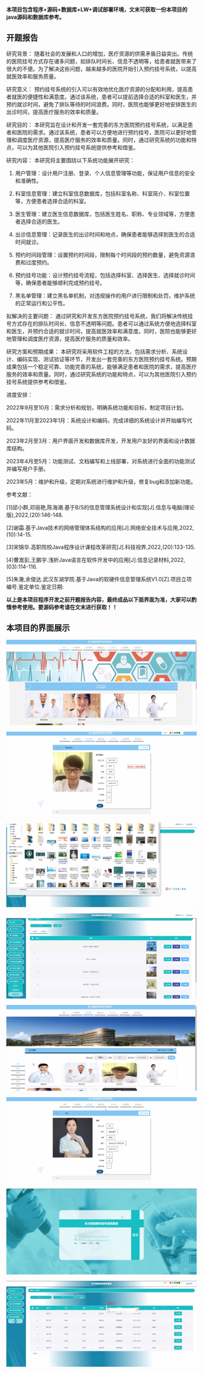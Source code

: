 ****本项目包含程序+源码+数据库+LW+调试部署环境，文末可获取一份本项目的java源码和数据库参考。****

## ******开题报告******

研究背景：
随着社会的发展和人口的增加，医疗资源的供需矛盾日益突出。传统的医院挂号方式存在诸多问题，如排队时间长、信息不透明等，给患者就医带来了很大的不便。为了解决这些问题，越来越多的医院开始引入预约挂号系统，以提高就医效率和服务质量。

研究意义：
预约挂号系统的引入可以有效地优化医疗资源的分配和利用，提高患者就医的便捷性和满意度。通过该系统，患者可以提前选择合适的科室和医生，并预约就诊时间，避免了排队等待的时间浪费。同时，医院也能够更好地安排医生的出诊时间，提高医疗服务的效率和质量。

研究目的：
本研究旨在设计和开发一套完善的东方医院预约挂号系统，以满足患者和医院的需求。通过该系统，患者可以方便地进行预约挂号，医院可以更好地管理和调度医疗资源，提高医疗服务的效率和质量。同时，通过研究系统的功能和特点，可以为其他医院引入预约挂号系统提供参考和借鉴。

研究内容： 本研究将主要围绕以下系统功能展开研究：

  1. 用户管理：设计用户注册、登录、个人信息管理等功能，保证用户信息的安全和准确性。

  2. 科室信息管理：建立科室信息数据库，包括科室名称、科室简介、科室位置等，方便患者选择合适的科室。

  3. 医生管理：建立医生信息数据库，包括医生姓名、职称、专业领域等，方便患者选择合适的医生。

  4. 出诊信息管理：记录医生的出诊时间和地点，确保患者能够选择到医生的合适时间就诊。

  5. 预约时间段管理：设置预约时间段，限制每个时间段的预约数量，避免资源浪费和过度预约。

  6. 预约挂号功能：设计预约挂号流程，包括选择科室、选择医生、选择就诊时间等，确保患者能够顺利完成预约挂号。

  7. 黑名单管理：建立黑名单机制，对违规操作的用户进行限制和处罚，维护系统的正常运行和公平性。

拟解决的主要问题：
通过研究和开发东方医院预约挂号系统，我们将解决传统挂号方式存在的排队时间长、信息不透明等问题。患者可以通过系统方便地选择科室和医生，并预约合适的就诊时间，提高就医效率和满意度。同时，医院也能够更好地管理和调度医疗资源，提高医疗服务的质量和效率。

研究方案和预期成果：
本研究将采用软件工程的方法，包括需求分析、系统设计、编码实现、测试验证等环节，开发出一套完善的东方医院预约挂号系统。预期成果包括一个稳定可靠、功能完善的系统，能够满足患者和医院的需求，提高医疗服务的效率和质量。同时，通过研究系统的功能和特点，可以为其他医院引入预约挂号系统提供参考和借鉴。

进度安排：

2022年9月至10月：需求分析和规划，明确系统功能和目标，制定项目计划。

2022年11月至2023年1月：系统设计和编码，完成详细的系统设计并开始编写代码。

2023年2月至3月：用户界面开发和数据库开发，开发用户友好的界面和设计数据库结构。

2023年4月至5月：功能测试、文档编写和上线部署，对系统进行全面的功能测试并编写用户手册。

2023年5月：维护和升级，定期对系统进行维护和升级，修复bug和添加新功能。

参考文献：

[1]邱小群,邓丽艳,陈海潮.基于B/S的信息管理系统设计和实现[J].信息与电脑(理论版),2022,(20):146-148.

[2]谢霜.基于Java技术的网络管理体系结构的应用[J].网络安全技术与应用,2022,(10):14-15.

[3]宋锦华.高职院校Java程序设计课程改革研究[J].科技视界,2022,(20):133-135.

[4]曹嵩彭,王鹏宇.浅析Java语言在软件开发中的应用[J].信息记录材料,2022,(03):114-116.

[5]朱澈,余俊达.武汉东湖学院.基于Java的软硬件信息管理系统V1.0[Z].项目立项编号.鉴定单位.鉴定日期:

****以上是本项目程序开发之前开题报告内容，最终成品以下面界面为准，大家可以酌情参考使用。要源码参考请在文末进行获取！！****

## ******本项目的界面展示******

![](./res/d0ebfd5d71da418cb86a3c7aa1998df4.png)

![](./res/df177f48473b4e5c82eb0961b490b33e.png)

![](./res/95fd812727c1498998c7be4c1420d477.png)

![](./res/d5f9382eb92e4957b7368839ad018d75.png)

![](./res/8ccc0d7207614e54b46af2f04435251e.png)

![](./res/5ae66445f66349c1890e0c2c5fca2bbc.png)

![](./res/a457d224c5954fa38f489b61af8a46b5.png)

![](./res/ee80cc4375d94ec1af02d1e7208d55a5.png)

